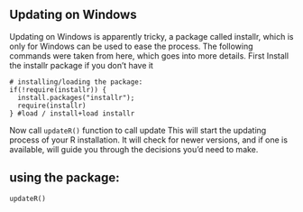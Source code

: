 ## Updating on Windows

Updating on Windows is apparently tricky, a package called installr, which is only for Windows can be used to ease the process.
The following commands were taken from here, which goes into more details.
First Install the installr package if you don’t have it

```
# installing/loading the package:
if(!require(installr)) {
  install.packages("installr");
  require(installr)
} #load / install+load installr
```

Now call `updateR()` function to call update
This will start the updating process of your R installation. It will check for newer versions, and if one is available, will guide you through the decisions you’d need to make.

## using the package:

```
updateR()
```